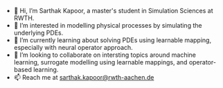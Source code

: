 - 👋 Hi, I’m Sarthak Kapoor, a master's student in Simulation Sciences at RWTH. 
- 👀 I’m interested in modelling physical processes by simulating the underlying PDEs. 
- 🌱 I’m currently learning about solving PDEs using learnable mapping, especially with neural operator approach. 
- 💞️ I’m looking to collaborate on intersting topics around machine learning, surrogate modelling using learnable mappings, and operator-based learning. 
- 📫 Reach me at sarthak.kapoor@rwth-aachen.de

<!---
ka-sarthak/ka-sarthak is a ✨ special ✨ repository because its `README.md` (this file) appears on your GitHub profile.
You can click the Preview link to take a look at your changes.
--->
